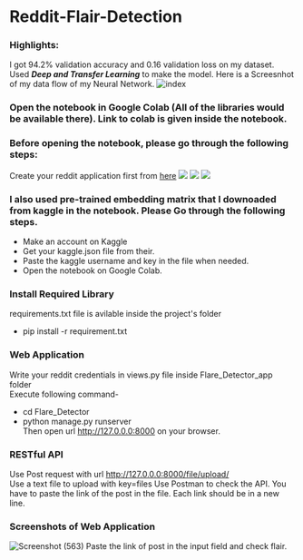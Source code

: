 # Reddit-Flair-Detection

### Highlights:
I got 94.2% validation accuracy and 0.16 validation loss on my dataset. Used ***Deep and Transfer Learning*** to make the model. Here is a Screesnhot of my data flow of my Neural Network.
![index](https://user-images.githubusercontent.com/41755284/80312606-9e47b380-8803-11ea-84ac-c9dc5dce7e0f.png)

### Open the notebook in Google Colab (All of the libraries would be available there). Link to colab is given inside the notebook.

### Before opening the notebook, please go through the following steps:
Create your reddit application first from <a href="https://www.reddit.com/prefs/apps">here</a>
![](https://miro.medium.com/max/1280/1*GQ8IREDENnkCRQT3VS55mQ.png)
![](https://miro.medium.com/max/1280/1*ssLYczSLGzfm6SPM7mWzBg.png)
![](https://miro.medium.com/max/1280/1*khszOCCaCtqZ6jM19uhpiQ.png)

### I also used pre-trained embedding matrix that I downoaded from kaggle in the notebook. Please Go through the following steps.
- Make an account on Kaggle
- Get your kaggle.json file from their.
- Paste the kaggle username and key in the file when needed.
- Open the notebook on Google Colab.

### Install Required Library
requirements.txt file is avilable inside the project's folder
- pip install -r requirement.txt

### Web Application
Write your reddit credentials in views.py file inside Flare_Detector_app folder<br>
Execute following command-
- cd Flare_Detector
- python manage.py runserver<br>
Then open url http://127.0.0.0:8000 on your browser.

### RESTful API
Use Post request with url http://127.0.0.0:8000/file/upload/<br>
Use a text file to upload with key=files
Use Postman to check the API.
You have to paste the link of the post in the file. Each link should be in a new line.

### Screenshots of Web Application
![Screenshot (563)](https://user-images.githubusercontent.com/41755284/80311395-1199f700-87fd-11ea-8b07-ac606a54f90f.png)
Paste the link of post in the input field and check flair.


